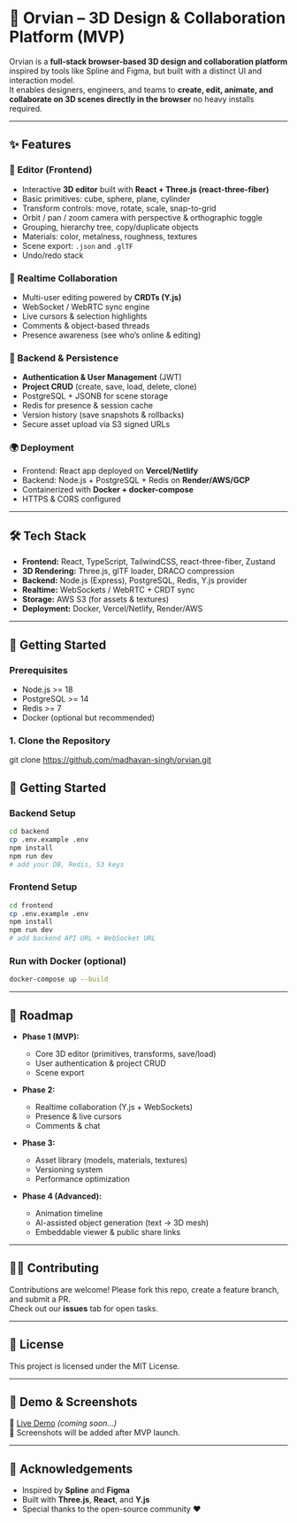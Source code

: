 # 🌌 Orvian – 3D Design & Collaboration Platform (MVP)

Orvian is a **full-stack browser-based 3D design and collaboration platform** inspired by tools like Spline and Figma, but built with a distinct UI and interaction model.  
It enables designers, engineers, and teams to **create, edit, animate, and collaborate on 3D scenes directly in the browser**  no heavy installs required.  

---

## ✨ Features

### 🎨 Editor (Frontend)
- Interactive **3D editor** built with **React + Three.js (react-three-fiber)**  
- Basic primitives: cube, sphere, plane, cylinder  
- Transform controls: move, rotate, scale, snap-to-grid  
- Orbit / pan / zoom camera with perspective & orthographic toggle  
- Grouping, hierarchy tree, copy/duplicate objects  
- Materials: color, metalness, roughness, textures  
- Scene export: `.json` and `.glTF`  
- Undo/redo stack  

### 🤝 Realtime Collaboration
- Multi-user editing powered by **CRDTs (Y.js)**  
- WebSocket / WebRTC sync engine  
- Live cursors & selection highlights  
- Comments & object-based threads  
- Presence awareness (see who’s online & editing)  

### 🔐 Backend & Persistence
- **Authentication & User Management** (JWT)  
- **Project CRUD** (create, save, load, delete, clone)  
- PostgreSQL + JSONB for scene storage  
- Redis for presence & session cache  
- Version history (save snapshots & rollbacks)  
- Secure asset upload via S3 signed URLs  

### 🌍 Deployment
- Frontend: React app deployed on **Vercel/Netlify**  
- Backend: Node.js + PostgreSQL + Redis on **Render/AWS/GCP**  
- Containerized with **Docker + docker-compose**  
- HTTPS & CORS configured  

---

## 🛠️ Tech Stack

- **Frontend:** React, TypeScript, TailwindCSS, react-three-fiber, Zustand  
- **3D Rendering:** Three.js, glTF loader, DRACO compression  
- **Backend:** Node.js (Express), PostgreSQL, Redis, Y.js provider  
- **Realtime:** WebSockets / WebRTC + CRDT sync  
- **Storage:** AWS S3 (for assets & textures)  
- **Deployment:** Docker, Vercel/Netlify, Render/AWS  

---

## 🚀 Getting Started

### Prerequisites
- Node.js >= 18  
- PostgreSQL >= 14  
- Redis >= 7  
- Docker (optional but recommended)  

### 1. Clone the Repository
git clone https://github.com/madhavan-singh/orvian.git

## 🚀 Getting Started

### Backend Setup
```bash
cd backend
cp .env.example .env
npm install
npm run dev
# add your DB, Redis, S3 keys
```

### Frontend Setup
```bash 
cd frontend
cp .env.example .env   
npm install
npm run dev
# add backend API URL + WebSocket URL
```

### Run with Docker (optional)
```bash
docker-compose up --build
```

---

## 📅 Roadmap

- **Phase 1 (MVP):**  
  - Core 3D editor (primitives, transforms, save/load)  
  - User authentication & project CRUD  
  - Scene export  

- **Phase 2:**  
  - Realtime collaboration (Y.js + WebSockets)  
  - Presence & live cursors  
  - Comments & chat  

- **Phase 3:**  
  - Asset library (models, materials, textures)  
  - Versioning system  
  - Performance optimization  

- **Phase 4 (Advanced):**  
  - Animation timeline  
  - AI-assisted object generation (text → 3D mesh)  
  - Embeddable viewer & public share links  

---

## 🧑‍💻 Contributing

Contributions are welcome! Please fork this repo, create a feature branch, and submit a PR.  
Check out our **issues** tab for open tasks.  

---

## 📜 License

This project is licensed under the MIT License.  

---

## 🎥 Demo & Screenshots

🔗 [Live Demo](https://orvian.app) *(coming soon...)*  
📸 Screenshots will be added after MVP launch.  

---

## 🙌 Acknowledgements
- Inspired by **Spline** and **Figma**  
- Built with **Three.js**, **React**, and **Y.js**  
- Special thanks to the open-source community ❤️
